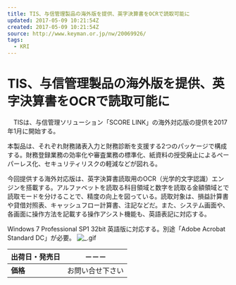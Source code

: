 ```yaml
---
title: TIS、与信管理製品の海外版を提供、英字決算書をOCRで読取可能に
updated: 2017-05-09 10:21:54Z
created: 2017-05-09 10:21:54Z
source: http://www.keyman.or.jp/nw/20069926/
tags:
  - KRI
---
```


# TIS、与信管理製品の海外版を提供、英字決算書をOCRで読取可能に

　TISは、与信管理ソリューション「SCORE LINK」の海外対応版の提供を2017年1月に開始する。

本製品は、それぞれ財務諸表入力と財務診断を支援する2つのパッケージで構成する。財務登録業務の効率化や審査業務の標準化、紙資料の授受廃止によるペーパーレス化、セキュリティリスクの軽減などが図れる。

今回提供する海外対応版は、英字決算書読取用のOCR（光学的文字認識）エンジンを搭載する。アルファベットを読取る科目領域と数字を読取る金額領域とで読取モードを分けることで、精度の向上を図っている。読取対象は、損益計算書や貸借対照表、キャッシュフロー計算書、注記などだ。また、システム画面や、各画面に操作方法を記載する操作アシスト機能も、英語表記に対応する。

Windows 7 Professional SP1 32bit 英語版に対応する。別途「Adobe Acrobat Standard DC」が必要。
![_.gif](../_resources/spacer-1.gif)

| **出荷日・発売日** | －－－ |
| --- | --- |
| **価格** | お問い合せ下さい |